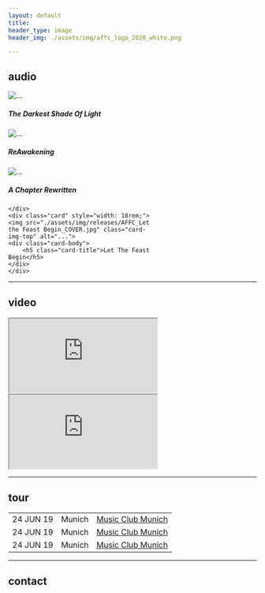 ```yaml
---
layout: default
title: 
header_type: image
header_img: ./assets/img/affc_logo_2020_white.png

---
```

## audio

<div class="card-group">
    <div class="card" style="width: 18rem;">
    <img src="./assets/img/releases/AFFC_TDSOL_Cover.jpg" class="card-img-top" alt="...">
    <div class="card-body">
        <h5 class="card-title">The Darkest Shade Of Light</h5>
    </div>
    </div>
    <div class="card" style="width: 18rem;">
    <img src="./assets/img/releases/AFFC_ReAwakening_cover.jpg" class="card-img-top" alt="...">
    <div class="card-body">
        <h5 class="card-title">ReAwakening</h5>
    </div>
    </div>
</div>
<div class="card-group">
    <div class="card" style="width: 18rem;">
    <img src="./assets/img/releases/AFFC_A Chapter_Rewritten_Cover.jpg" class="card-img-top" alt="...">
    <div class="card-body">
        <h5 class="card-title">A Chapter Rewritten</h5>
    </div>

    </div>
    <div class="card" style="width: 18rem;">
    <img src="./assets/img/releases/AFFC_Let the Feast Begin_COVER.jpg" class="card-img-top" alt="...">
    <div class="card-body">
        <h5 class="card-title">Let The Feast Begin</h5>
    </div>
    </div>
</div>

---
## video

<div class="embed-responsive embed-responsive-16by9">
  <iframe class="embed-responsive-item" src="https://www.youtube.com/embed/-vHlEcr9xJY" allowfullscreen></iframe>
</div>
<div class="embed-responsive embed-responsive-16by9">
  <iframe class="embed-responsive-item" src="https://www.youtube.com/embed/GgxhZ0_jyoY" allowfullscreen></iframe>
</div>

---
## tour

<table class="table">
<tbody>
    <tr>
      <td>24 JUN 19</td>
      <td>Munich</td>
      <td><a href="https://music-club-munich.de">Music Club Munich</a></td>
    </tr>
    <tr>
      <td>24 JUN 19</td>
      <td>Munich</td>
      <td><a href="https://music-club-munich.de">Music Club Munich</a></td>
    </tr>
    <tr>
      <td>24 JUN 19</td>
      <td>Munich</td>
      <td><a href="https://music-club-munich.de">Music Club Munich</a></td>
    </tr>
  </tbody>
</table>

---
## contact